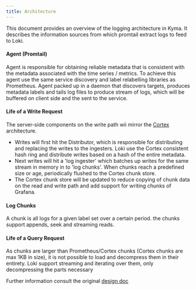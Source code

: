```yaml
---
title: Architecture
---
```


This document provides an overview of the logging architecture in Kyma. It describes the information sources from which promtail extract logs to feed to Loki.

#### Agent (Promtail)
Agent is responsible for obtaining reliable metadata that is consistent with the metadata associated with the time series / metrics. To achieve this agent use the same service discovery and label relabelling libraries as Prometheus. Agent packed up in a daemon that discovers targets, produces metadata labels and tails log files to produce stream of logs, which will be buffered on client side and the sent to the service.

#### Life of a Write Request
The server-side components on the write path wii mirror the [Cortex](https://github.com/cortexproject/cortex) architecture.
* Writes will first hit the Distributor, which is responsible for distributing and replacing the writes to the ingesters. Loki use the Cortex consistent hash ring and distribute writes based on a hash of the entire metadata.
* Next writes will hit a 'log ingester' which batches up writes for the same stream in memory in to 'log chunks'. When chunks reach a predefined size or age, periodically flushed to the Cortex chunk store.
* The Cortex chunk store will be updated to reduce copying of chunk data on the read and write path and add support for writing chunks of Grafana.

#### Log Chunks
A chunk is all logs for a given label set over a certain period. the chunks support appends, seek and streaming reads.

#### Life of a Query Request
As chunks are larger than Prometheus/Cortex chunks (Cortex chunks are max 1KB in size), it is not possible to load and decompress them in their entirety. Loki support streaming and iterating over them, only decompressing the parts necessary 


Further information consult the original [design doc](https://docs.google.com/document/d/11tjK_lvp1-SVsFZjgOTr1vV3-q6vBAsZYIQ5ZeYBkyM/view)
